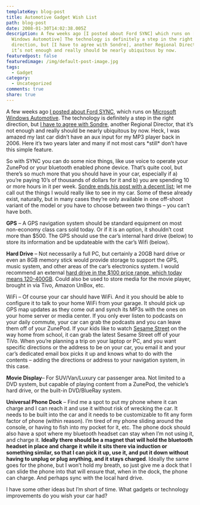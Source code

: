 ```yaml
---
templateKey: blog-post
title: Automotive Gadget Wish List
path: blog-post
date: 2008-01-30T14:02:38.005Z
description: A few weeks ago [I posted about Ford SYNC] which runs on [Microsoft
  Windows Automotive] The technology is definitely a step in the right
  direction, but [I have to agree with Sondre], another Regional Director, that
  it’s not enough and really should be nearly ubiquitous by now.
featuredpost: false
featuredimage: /img/default-post-image.jpg
tags:
  - Gadget
category:
  - Uncategorized
comments: true
share: true
---
```

<!--StartFragment-->

A few weeks ago [I posted about Ford SYNC](http://aspadvice.com/blogs/ssmith/archive/2008/01/08/Microsoft-Auto-and-Ford-SYNC.aspx), which runs on [Microsoft Windows Automotive](http://www.microsoft.com/windowsautomotive). The technology is definitely a step in the right direction, but [I have to agree with Sondre](http://fanms.com/blogs/sondre/archive/2008/01/13/Ford-Sync-and-computer-technologies-in-your-car.aspx), another Regional Director, that it’s not enough and really should be nearly ubiquitous by now. Heck, I was amazed my last car didn’t have an aux input for my MP3 player back in 2006. Here it’s two years later and many if not most cars \*still\* don’t have this simple feature.

So with SYNC you can do some nice things, like use voice to operate your ZunePod or your bluetooth enabled phone device. That’s quite cool, but there’s so much more that you should have in your car, especially if a) you’re paying 10’s of thousands of dollars for it and b) you are spending 10 or more hours in it per week. [Sondre ends his post with a decent list](http://fanms.com/blogs/sondre/archive/2008/01/13/Ford-Sync-and-computer-technologies-in-your-car.aspx); let me call out the things I would really like to see in my car. Some of these already exist, naturally, but in many cases they’re only available in one off-shoot variant of the model or you have to choose between two things – you can’t have both.

**GPS** – A GPS navigation system should be standard equipment on most non-economy class cars sold today. Or if it is an option, it shouldn’t cost more than $500. The GPS should use the car’s internal hard drive (below) to store its information and be updateable with the car’s Wifi (below).

**Hard Drive** – Not necessarily a full PC, but certainly a 20GB hard drive or even an 8GB memory stick would provide storage to support the GPS, music system, and other areas of the car’s electronics system. I would recommend an external [hard drive in the $100 price range, which today means 120-400GB](http://www.newegg.com/Product/ProductList.aspx?Submit=ENE&N=2010150414+4027&name=%2475+-+%24100). Could also be used to store media for the movie player, brought in via Tivo, Amazon UnBox, etc.

WiFi – Of course your car should have WiFi. And it you should be able to configure it to talk to your home WiFi from your garage. It should pick up GPS map updates as they come out and synch its MP3s with the ones on your home server or media center. If you only ever listen to podcasts on your daily commute, your car can grab the podcasts and you can leave them off of your ZunePod. If your kids like to watch [Sesame Street](http://www.sesameworkshop.org/) on the way home from school, it can grab the latest Sesame Street off of your TiVo. When you’re planning a trip on your laptop or PC, and you want specific directions or the address to be on your car, you email it and your car’s dedicated email box picks it up and knows what to do with the contents – adding the directions or address to your navigation system, in this case.

**Movie Display**– For SUV/Van/Luxury car passenger area. Not limited to a DVD system, but capable of playing content from a ZunePod, the vehicle’s hard drive, or the built-in DVD/BlueRay system.

**Universal Phone Dock** – Find me a spot to put my phone where it can charge and I can reach it and use it without risk of wrecking the car. It needs to be built into the car and it needs to be customizable to fit any form factor of phone (within reason). I’m tired of my phone sliding around the console, or having to fish into my pocket for it, etc. The phone dock should also have a spot where my bluetooth headset can stay when I’m not using it, and charge it. **Ideally there should be a magnet that will hold the bluetooth headset in place and charge it while it sits there via induction or something similar, so that I can pick it up, use it, and put it down without having to unplug or plug anything, and it stays charged**. Ideally the same goes for the phone, but I won’t hold my breath, so just give me a dock that I can slide the phone into that will ensure that, when in the dock, the phone can charge. And perhaps sync with the local hard drive.

I have some other ideas but I’m short of time. What gadgets or technology improvements do you wish your car had?

<!--EndFragment-->